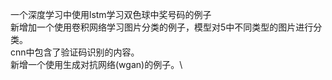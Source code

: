 一个深度学习中使用lstm学习双色球中奖号码的例子\
新增加一个使用卷积网络学习图片分类的例子，模型对5中不同类型的图片进行分类。\
cnn中包含了验证码识别的内容。 \
新增一个使用生成对抗网络(wgan)的例子。\
